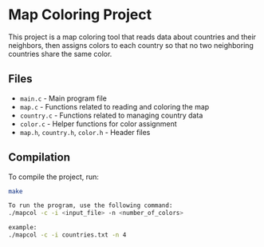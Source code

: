 # Map Coloring Project

This project is a map coloring tool that reads data about countries and their neighbors, then assigns colors to each country so that no two neighboring countries share the same color.

## Files

- `main.c` - Main program file
- `map.c` - Functions related to reading and coloring the map
- `country.c` - Functions related to managing country data
- `color.c` - Helper functions for color assignment
- `map.h`, `country.h`, `color.h` - Header files

## Compilation

To compile the project, run:

```bash
make

To run the program, use the following command:
./mapcol -c -i <input_file> -n <number_of_colors>

example:
./mapcol -c -i countries.txt -n 4
